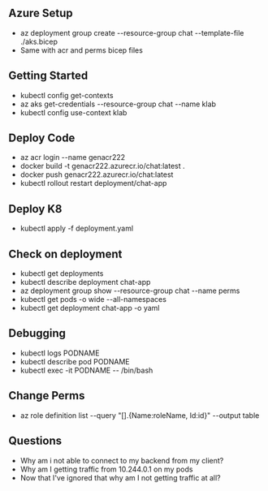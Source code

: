 ## Azure Setup

- az deployment group create --resource-group chat --template-file ./aks.bicep
- Same with acr and perms bicep files

## Getting Started

- kubectl config get-contexts
- az aks get-credentials --resource-group chat --name klab
- kubectl config use-context klab

## Deploy Code

- az acr login --name genacr222
- docker build -t genacr222.azurecr.io/chat:latest .
- docker push genacr222.azurecr.io/chat:latest
- kubectl rollout restart deployment/chat-app

## Deploy K8

- kubectl apply -f deployment.yaml

## Check on deployment

- kubectl get deployments
- kubectl describe deployment chat-app
- az deployment group show --resource-group chat --name perms
- kubectl get pods -o wide --all-namespaces
- kubectl get deployment chat-app -o yaml

## Debugging

- kubectl logs PODNAME
- kubectl describe pod PODNAME
- kubectl exec -it PODNAME -- /bin/bash

## Change Perms

- az role definition list --query "[].{Name:roleName, Id:id}" --output table

## Questions

- Why am i not able to connect to my backend from my client?
- Why am I getting traffic from 10.244.0.1 on my pods
- Now that I've ignored that why am I not getting traffic at all?
